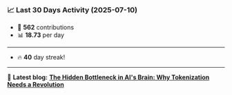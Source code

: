 <!--START_STATS-->
### 📈 Last 30 Days Activity (2025-07-10)  
- 🧮 **562** contributions  
- 📊 **18.73** per day
---
- 🔥 **40** day streak!
---
📝 **Latest blog:** [**The Hidden Bottleneck in AI's Brain: Why Tokenization Needs a Revolution**](https://andriak.com/blog/tokenization-revolution)
<!--END_STATS-->
